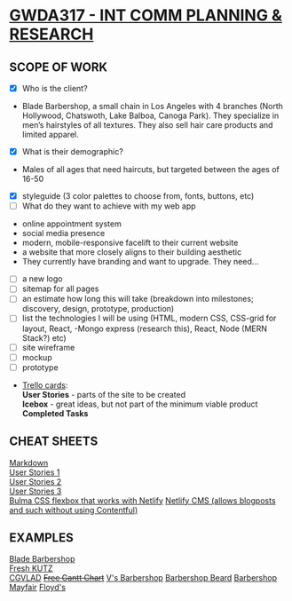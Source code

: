 # [GWDA317 - INT COMM PLANNING & RESEARCH](https://trello.com/invite/b/30zmIDMH/1be773e170613e2247a25be4c96f4961/gwda317)

## SCOPE OF WORK
- [x] Who is the client?
* Blade Barbershop, a small chain in Los Angeles with 4 branches (North Hollywood, Chatswoth, Lake Balboa, Canoga Park). They specialize in men’s hairstyles of all textures. They also sell hair care products and limited apparel.
- [x] What is their demographic?
* Males of all ages that need haircuts, but targeted between the ages of 16-50
- [x] styleguide (3 color palettes to choose from, fonts, buttons, etc)
- [ ] What do they want to achieve with my web app
* online appointment system
* social media presence
* modern, mobile-responsive facelift to their current website
* a website that more closely aligns to their building aesthetic  
* They currently have branding and want to upgrade. They need...
- [ ] a new logo
- [ ] sitemap for all pages  
- [ ] an estimate how long this will take (breakdown into milestones; discovery, design, prototype, production)
- [ ] list the technologies I will be using (HTML, modern CSS, CSS-grid for layout, React, -Mongo express (research this), React, Node (MERN Stack?) etc)
- [ ] site wireframe
- [ ] mockup
- [ ] prototype
* [Trello cards](https://trello.com/invite/b/30zmIDMH/1be773e170613e2247a25be4c96f4961/gwda317):   
**User Stories** - parts of the site to be created  
**Icebox** - great ideas, but not part of the minimum viable product  
**Completed Tasks** 


## CHEAT SHEETS  
[Markdown](https://github.com/adam-p/markdown-here/wiki/Markdown-Cheatsheet)  
[User Stories 1](https://www.mountaingoatsoftware.com/agile/user-stories)  
[User Stories 2](https://tech.gsa.gov/guides/user_story_example/)  
[User Stories 3](https://codingsans.com/blog/user-stories-with-templates)  
[Bulma CSS flexbox that works with Netlify](https://bulma.io/)
[Netlify CMS (allows blogposts and such without using Contentful)](https://www.netlifycms.org/)

## EXAMPLES
[Blade Barbershop](http://thebladebarbershop.com/)  
[Fresh KUTZ](https://www.freshkutz.com/)  
[CGVLAD](https://vlad-cli.netlify.com/)
~~[Free Gantt Chart](https://www.teamgantt.com/free-gantt-chart-excel-template)~~
[V's Barbershop](https://vbarbershop.com/sitemap/)
[Barbershop Beard](https://barbershopbeard.com/html-sitemap/) 
[Barbershop Mayfair](http://www.thebarbershop-mayfair.com/sm) 
[Floyd's](https://www.floydsbarbershop.com/sitemap/)

